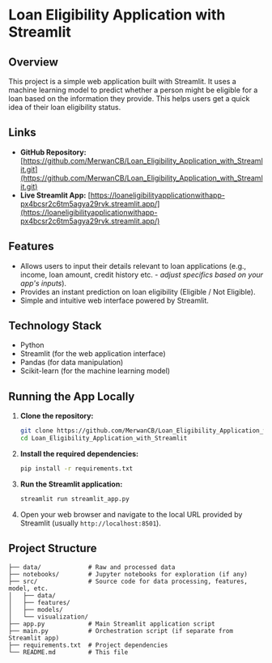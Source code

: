# Loan Eligibility Application with Streamlit

## Overview

This project is a simple web application built with Streamlit. It uses a machine learning model to predict whether a person might be eligible for a loan based on the information they provide. This helps users get a quick idea of their loan eligibility status.

## Links

*   **GitHub Repository:** [https://github.com/MerwanCB/Loan_Eligibility_Application_with_Streamlit.git](https://github.com/MerwanCB/Loan_Eligibility_Application_with_Streamlit.git)
*   **Live Streamlit App:** [https://loaneligibilityapplicationwithapp-px4bcsr2c6tm5agya29rvk.streamlit.app/](https://loaneligibilityapplicationwithapp-px4bcsr2c6tm5agya29rvk.streamlit.app/)

## Features

*   Allows users to input their details relevant to loan applications (e.g., income, loan amount, credit history etc. - *adjust specifics based on your app's inputs*).
*   Provides an instant prediction on loan eligibility (Eligible / Not Eligible).
*   Simple and intuitive web interface powered by Streamlit.

## Technology Stack

*   Python
*   Streamlit (for the web application interface)
*   Pandas (for data manipulation)
*   Scikit-learn (for the machine learning model)

## Running the App Locally

1.  **Clone the repository:**
    ```bash
    git clone https://github.com/MerwanCB/Loan_Eligibility_Application_with_Streamlit.git
    cd Loan_Eligibility_Application_with_Streamlit
    ```

2.  **Install the required dependencies:**
    ```bash
    pip install -r requirements.txt
    ```

3.  **Run the Streamlit application:**
    ```bash
    streamlit run streamlit_app.py
    ```

4.  Open your web browser and navigate to the local URL provided by Streamlit (usually `http://localhost:8501`).

## Project Structure


```
├── data/             # Raw and processed data
├── notebooks/        # Jupyter notebooks for exploration (if any)
├── src/              # Source code for data processing, features, model, etc.
│   ├── data/
│   ├── features/
│   ├── models/
│   └── visualization/
├── app.py            # Main Streamlit application script
├── main.py           # Orchestration script (if separate from Streamlit app)
├── requirements.txt  # Project dependencies
└── README.md         # This file
```